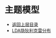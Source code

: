 # 主题模型

* [返回上层目录](../machine-learning.md)
* [LDA隐狄利克雷分布](latent-dirichlet-allocation/latent-dirichlet-allocation.md)



